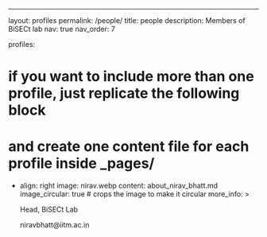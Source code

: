 ---
layout: profiles
permalink: /people/
title: people
description: Members of BiSECt lab
nav: true
nav_order: 7

profiles:
  # if you want to include more than one profile, just replicate the following block
  # and create one content file for each profile inside _pages/
  - align: right
    image: nirav.webp
    content: about_nirav_bhatt.md
    image_circular: true # crops the image to make it circular
    more_info: >
      <p>Head, BiSECt Lab</p>
      <p>niravbhatt@iitm.ac.in</p>
